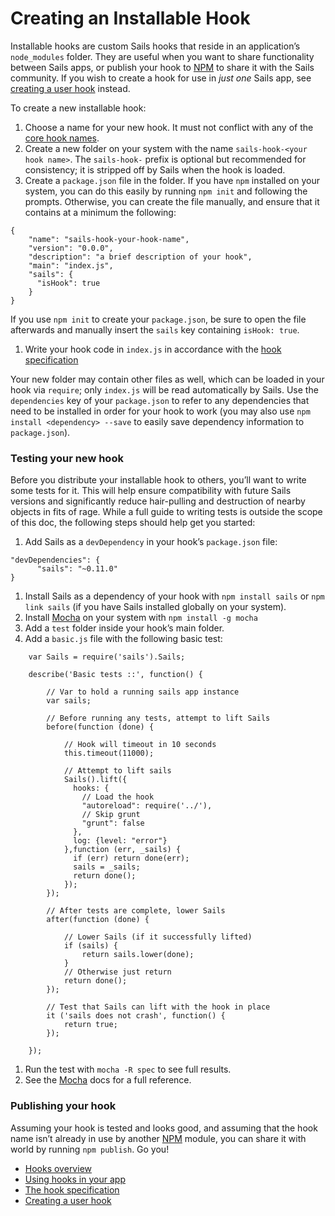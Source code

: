 # Creating an Installable Hook

Installable hooks are custom Sails hooks that reside in an application&rsquo;s `node_modules` folder.  They are useful when you want to share functionality between Sails apps, or publish your hook to [NPM](http://npmjs.org) to share it with the Sails community.  If you wish to create a hook for use in  *just one* Sails app, see [creating a user hook](/#/documentation/concepts/extending-sails/Hooks/hookspec/userhooks.html) instead.

To create a new installable hook:

1. Choose a name for your new hook.  It must not conflict with any of the [core hook names](https://github.com/balderdashy/sails/blob/master/lib/app/configuration/defaultHooks.js).
1. Create a new folder on your system with the name `sails-hook-<your hook name>`.  The `sails-hook-` prefix is optional but recommended for consistency; it is stripped off by Sails when the hook is loaded.
1. Create a `package.json` file in the folder.  If you have `npm` installed on your system, you can do this easily by running `npm init` and following the prompts.  Otherwise, you can create the file manually, and ensure that it contains at a minimum the following:
```
{
    "name": "sails-hook-your-hook-name",
    "version": "0.0.0",
    "description": "a brief description of your hook",
    "main": "index.js",
    "sails": {
      "isHook": true
    }
}
```
If you use `npm init` to create your `package.json`, be sure to open the file afterwards and manually insert the `sails` key containing `isHook: true`.
1. Write your hook code in `index.js` in accordance with the [hook specification](/#/documentation/concepts/extending-sails/Hooks/hookspec)

Your new folder may contain other files as well, which can be loaded in your hook via `require`; only `index.js` will be read automatically by Sails.  Use the `dependencies` key of your `package.json` to refer to any dependencies that need to be installed in order for your hook to work (you may also use `npm install <dependency> --save` to easily save dependency information to `package.json`).

### Testing your new hook

Before you distribute your installable hook to others, you&rsquo;ll want to write some tests for it.  This will help ensure compatibility with future Sails versions and significantly reduce hair-pulling and destruction of nearby objects in fits of rage.  While a full guide to writing tests is outside the scope of this doc, the following steps should help get you started:

1. Add Sails as a `devDependency` in your hook&rsquo;s `package.json` file:
```
"devDependencies": {
      "sails": "~0.11.0"
}
```
1. Install Sails as a dependency of your hook with `npm install sails` or `npm link sails` (if you have Sails installed globally on your system).
1. Install [Mocha](http://mochajs.org/) on your system with `npm install -g mocha`
1. Add a `test` folder inside your hook&rsquo;s main folder.
2. Add a `basic.js` file with the following basic test:
```
	var Sails = require('sails').Sails;

	describe('Basic tests ::', function() {

        // Var to hold a running sails app instance
		var sails;

        // Before running any tests, attempt to lift Sails
		before(function (done) {
			
			// Hook will timeout in 10 seconds
			this.timeout(11000);

			// Attempt to lift sails
		    Sails().lift({
		      hooks: {
		        // Load the hook
		        "autoreload": require('../'),
		        // Skip grunt
		        "grunt": false
		      },
		      log: {level: "error"}
		    },function (err, _sails) {
		      if (err) return done(err);
		      sails = _sails;
		      return done();
		    });
		});

        // After tests are complete, lower Sails
		after(function (done) {

			// Lower Sails (if it successfully lifted)
			if (sails) {
				return sails.lower(done);
			}
			// Otherwise just return
			return done();
		});

		// Test that Sails can lift with the hook in place
		it ('sails does not crash', function() {
			return true;
		});

	});
```
1. Run the test with `mocha -R spec` to see full results.
1. See the [Mocha](http://mochajs.org/) docs for a full reference.

### Publishing your hook

Assuming your hook is tested and looks good, and assuming that the hook name isn&rsquo;t already in use by another [NPM](http://npmjs.org) module, you can share it with world by running `npm publish`.  Go you!

* [Hooks overview](#/documentation/concepts/extending-sails/Hooks)
* [Using hooks in your app](#/documentation/concepts/extending-sails/Hooks/usinghooks.html)
* [The hook specification](#/documentation/concepts/extending-sails/Hooks/hookspec)
* [Creating a user hook](#/documentation/concepts/extending-sails/Hooks/userhooks.html)

<docmeta name="uniqueID" value="Hooks74999">
<docmeta name="displayName" value="Installable Hooks">
<docmeta name="stabilityIndex" value="3">
